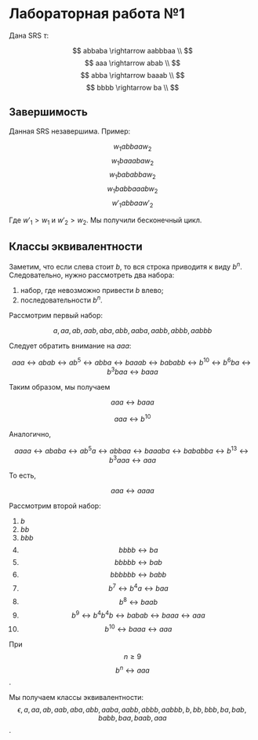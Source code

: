 # Лабораторная работа №1
Дана SRS $\tau$:

$$
abbaba \rightarrow aabbbaa \\
$$
$$
aaa \rightarrow abab \\
$$
$$
abba \rightarrow baaab \\ 
$$
$$
bbbb \rightarrow ba \\
$$

## Завершимость 
Данная SRS незавершима. Пример: 

$$
w_1 abbaa w_2
$$
$$
w_1 baaaba w_2
$$
$$
w_1 bababba w_2
$$
$$
w_1 babbaaab w_2
$$
$$
w'_1 abbaa w'_2
$$

Где $w'_1 > w_1$ и $w'_2 > w_2$. Мы получили бесконечный цикл.

## Классы эквивалентности
Заметим, что если слева стоит $b$,  то вся строка приводитя к виду $b^n$. Следовательно, нужно рассмотреть два набора:
1. набор, где невозможно привести $b$ влево;
2. последовательности $b^n$.

Рассмотрим первый набор:

$$a, aa, ab, aab, aba, abb, aaba, aabb, abbb, aabbb$$

Следует обратить внимание на $aaa$:

$$aaa \leftrightarrow abab \leftrightarrow ab^5 \leftrightarrow abba \leftrightarrow baaab \leftrightarrow bababb \leftrightarrow b^{10} \leftrightarrow b^6ba \leftrightarrow b^3baa \leftrightarrow baaa$$

Таким образом, мы получаем 

$$aaa \leftrightarrow baaa$$

$$aaa \leftrightarrow b^{10}$$

Аналогично, 

$$aaaa \leftrightarrow ababa \leftrightarrow ab^5a \leftrightarrow abbaa \leftrightarrow baaaba \leftrightarrow bababba \leftrightarrow b^{13} \leftrightarrow b^3aaa \leftrightarrow aaa$$

То есть, 

$$aaa \leftrightarrow aaaa$$

Рассмотрим второй набор:

1. $b$
2. $bb$
3. $bbb$
4. $$bbbb \leftrightarrow ba$$
5. $$bbbbb \leftrightarrow bab$$
6. $$bbbbbb \leftrightarrow babb$$
7. $$b^7 \leftrightarrow b^4a \leftrightarrow baa $$
8. $$b^8 \leftrightarrow baab $$
9. $$b^9 \leftrightarrow b^4b^4b \leftrightarrow babab \leftrightarrow baaa \leftrightarrow aaa $$
10. $$b^{10} \leftrightarrow baaa \leftrightarrow aaa $$

При $$n \geq 9$$  $$b^n \leftrightarrow  aaa$$.

Мы получаем классы эквивалентности: $$\epsilon, a, aa, ab, aab, aba, abb, aaba, aabb, abbb, aabbb, b, bb, bbb, ba, bab, babb, baa, baab, aaa$$.
